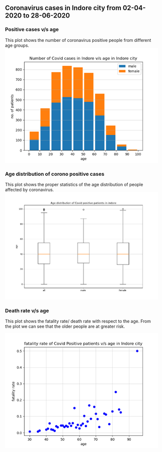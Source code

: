## Coronavirus cases in Indore city from 02-04-2020 to 28-06-2020


### Positive cases v/s age

This plot shows the number of coronavirus positive people from different age groups. 
![Image](https://github.com/Devyani-Lambhate/ds200/blob/gh-pages/histogram.png)


### Age distribution of corono positive cases

This plot shows the proper statistics of the age distribution of people affected by coronavirus. 
![Image](https://github.com/Devyani-Lambhate/ds200/blob/gh-pages/box_plot.png)

### Death rate v/s age

This plot shows the fatality rate/ death rate with respect to the age. From the plot we can see that the older people are at greater risk.

![Image](https://github.com/Devyani-Lambhate/ds200/blob/gh-pages/scatter_plot.png)

